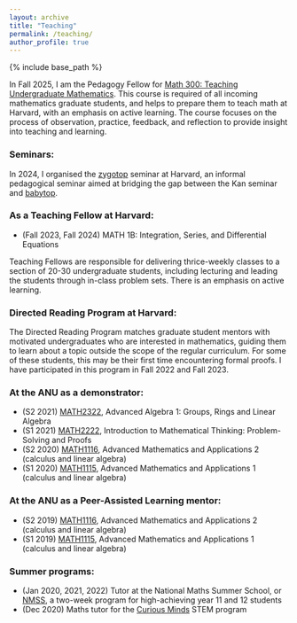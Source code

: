 ```yaml
---
layout: archive
title: "Teaching"
permalink: /teaching/
author_profile: true
---
```


{% include base_path %}

In Fall 2025, I am the Pedagogy Fellow for [Math 300: Teaching Undergraduate Mathematics](https://beta.my.harvard.edu/course/MATH300/2025-Fall/001). This course is required of all incoming mathematics graduate students, and helps to prepare them to teach math at Harvard, with an emphasis on active learning. The course focuses on the process of observation, practice, feedback, and reflection to provide insight into teaching and learning.

### Seminars:

In 2024, I organised the [zygotop](https://zygotop.github.io/) seminar at Harvard, an informal pedagogical seminar aimed at bridging the gap between the Kan seminar and [babytop](https://math.mit.edu/topology/babytop/).

### As a Teaching Fellow at Harvard:

* (Fall 2023, Fall 2024) MATH 1B: Integration, Series, and Differential Equations

Teaching Fellows are responsible for delivering thrice-weekly classes to a section of 20-30 undergraduate students, including lecturing and leading the students through in-class problem sets. There is an emphasis on active learning.

### Directed Reading Program at Harvard:

The Directed Reading Program matches graduate student mentors with motivated undergraduates who are interested in mathematics, guiding them to learn about a topic outside the scope of the regular curriculum. For some of these students, this may be their first time encountering formal proofs. I have participated in this program in Fall 2022 and Fall 2023.

### At the ANU as a demonstrator:

* (S2 2021) [MATH2322](https://programsandcourses.anu.edu.au/2022/course/MATH2322), Advanced Algebra 1: Groups, Rings and Linear Algebra
* (S1 2021) [MATH2222](https://programsandcourses.anu.edu.au/2022/course/MATH2222), Introduction to Mathematical Thinking: Problem-Solving and Proofs
* (S2 2020) [MATH1116](https://programsandcourses.anu.edu.au/2022/course/MATH1116), Advanced Mathematics and Applications 2 (calculus and linear algebra)
* (S1 2020) [MATH1115](https://programsandcourses.anu.edu.au/2022/course/MATH1115), Advanced Mathematics and Applications 1 (calculus and linear algebra)

### At the ANU as a Peer-Assisted Learning mentor:

* (S2 2019) [MATH1116](https://programsandcourses.anu.edu.au/2022/course/MATH1116), Advanced Mathematics and Applications 2 (calculus and linear algebra)
* (S1 2019) [MATH1115](https://programsandcourses.anu.edu.au/2022/course/MATH1115), Advanced Mathematics and Applications 1 (calculus and linear algebra)

### Summer programs:

* (Jan 2020, 2021, 2022) Tutor at the National Maths Summer School, or [NMSS](https://nmss.edu.au/), a two-week program for high-achieving year 11 and 12 students
* (Dec 2020) Maths tutor for the [Curious Minds](https://www.asi.edu.au/programs/curious-minds/) STEM program
